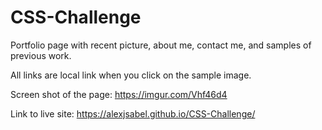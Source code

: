 # CSS-Challenge

Portfolio page with recent picture, about me, contact me, and samples of previous work. 

All links are local link when you click on the sample image.

Screen shot of the page:
https://imgur.com/Vhf46d4


Link to live site:
https://alexjsabel.github.io/CSS-Challenge/
